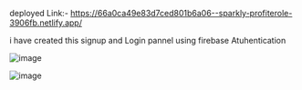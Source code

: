 deployed Link:- https://66a0ca49e83d7ced801b6a06--sparkly-profiterole-3906fb.netlify.app/
 
i have created this signup and Login pannel using firebase Atuhentication


![image](https://github.com/user-attachments/assets/1bd11e2a-96fc-42ea-a124-05193ed0ffad)

![image](https://github.com/user-attachments/assets/b22a8a53-83f4-4c92-8333-b650d3673fdf)
